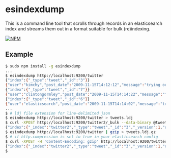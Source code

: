 # esindexdump

This is a command line tool that scrolls through records in an elasticsearch 
index and streams them out in a format suitable for bulk (re)indexing.


[![NPM](https://nodei.co/npm/esindexdump.png)](https://nodei.co/npm/esindexdump/)


## Example

```sh
$ sudo npm install -g esindexdump
...
$ esindexdump http://localhost:9200/twitter
{"index":{"_type":"tweet","_id":"3"}}
{"user":"kimchy","post_date":"2009-11-15T14:12:12","message":"trying out Elastic Search"}
{"index":{"_type":"tweet","_id":"7"}}
{"user":"clintongormley","post_date":"2009-11-15T14:14:22","message":"fun!"}
{"index":{"_type":"tweet","_id":"6"}}
{"user":"elasticsearch","post_date":"2009-11-15T14:14:02","message":"try me out"}
...
$ # ldj file extension for line-delimited json
$ esindexdump http://localhost:9200/twitter > tweets.ldj
$ curl -XPOST http://localhost:9200/twitter2/_bulk --data-binary @tweets.dump
{"index":{"_index":"twitter2","_type":"tweet","_id":"3","_version":1,"ok":true}},{"index":...
$ esindexdump http://localhost:9200/twitter | gzip > tweets.ldj.gz
$ # if http.compression is set to true in your elasticsearch config
$ curl -XPOST -H 'Content-Encoding: gzip' http://localhost:9200/twitter2/_bulk --data-binary @tweets.ldj.gz
{"index":{"_index":"twitter2","_type":"tweet","_id":"3","_version":1,"ok":true}},{"index":...
$ 
```
